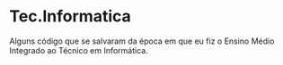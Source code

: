# Tec.Informatica
Alguns código que se salvaram da época em que eu fiz o Ensino Médio Integrado ao Técnico em Informática.

